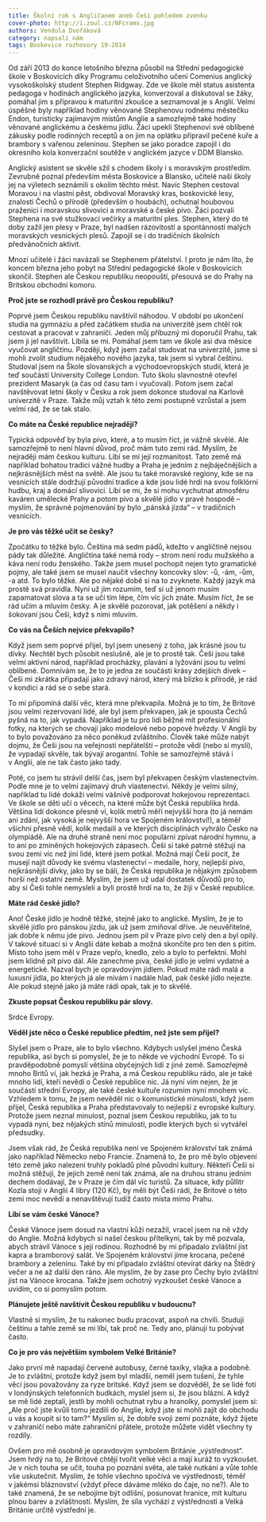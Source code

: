 ```yaml
---
title: Školní rok s Angličanem aneb Češi pohledem zvenku
cover-photo: http://i.zoul.cz/NFcrams.jpg
authors: Vendula Dvořáková
category: napsali nám
tags: Boskovice rozhovory 19-2014
---
```


Od září 2013 do konce letošního března působil na Střední pedagogické škole v Boskovicích díky Programu celoživotního učení Comenius anglický vysokoškolský student Stephen Ridgway. Zde ve škole měl status asistenta pedagoga v hodinách anglického jazyka, konverzoval a diskutoval se žáky, pomáhal jim s přípravou k maturitní zkoušce a seznamoval je s Anglií. Velmi úspěšné byly například hodiny věnované Stephenovu rodnému městečku Endon, turisticky zajímavým místům Anglie a samozřejmě také hodiny věnované anglickému a českému jídlu. Žáci upekli Stephenovi své oblíbené zákusky podle rodinných receptů a on jim na oplátku připravil pečené kuře a brambory s vařenou zeleninou. Stephen se jako poradce zapojil i do okresního kola konverzační soutěže v anglickém jazyce v DDM Blansko.

Anglický asistent se skvěle sžil s chodem školy i s moravským prostředím. Zevrubně poznal především města Boskovice a Blansko, učitelé naší školy jej na výletech seznámili s okolím těchto měst. Navíc Stephen cestoval Moravou i na vlastní pěst, obdivoval Moravský kras, boskovické lesy, znalosti Čechů o přírodě (především o houbách), ochutnal houbovou praženici i moravskou slivovici a moravské a české pivo. Žáci pozvali Stephena na své stužkovací večírky a maturitní ples. Stephen, který do té doby zažil jen plesy v Praze, byl nadšen rázovitostí a spontánností malých moravských vesnických plesů. Zapojil se i do tradičních školních předvánočních aktivit.

Mnozí učitelé i žáci navázali se Stephenem přátelství. I proto je nám líto, že koncem března jeho pobyt na Střední pedagogické škole v Boskovicích skončil. Stephen ale Českou republiku neopouští, přesouvá se do Prahy na Britskou obchodní komoru. 

**Proč jste se rozhodl právě pro Českou republiku?**

Poprvé jsem Českou republiku navštívil náhodou. V období po ukončení studia na gymnáziu a před začátkem studia na univerzitě jsem chtěl rok cestovat a pracovat v zahraničí. Jeden můj příbuzný mi doporučil Prahu, tak jsem ji jel navštívit. Líbila se mi. Pomáhal jsem tam ve škole asi dva měsíce vyučovat angličtinu. Později, když jsem začal studovat na univerzitě, jsme si mohli zvolit studium nějakého nového jazyka, tak jsem si vybral češtinu. Studoval jsem na Škole slovanských a východoevropských studií, která je teď součástí University College London. Tuto školu slavnostně otevřel prezident Masaryk (a čas od času tam i vyučoval). Potom jsem začal navštěvovat letní školy v Česku a rok jsem dokonce studoval na Karlově univerzitě v Praze. Takže můj vztah k této zemi postupně vzrůstal a jsem velmi rád, že se tak stalo.

**Co máte na České republice nejraději?**

Typická odpověď by byla pivo, které, a to musím říct, je vážně skvělé. Ale samozřejmě to není hlavní důvod, proč mám tuto zemi rád. Myslím, že nejraději mám českou kulturu. Líbí se mi její rozmanitost. Tato země má například bohatou tradici vážné hudby a Praha je jedním z nejbáječnějších a nejkrásnějších měst na světě. Ale jsou tu také moravské regiony, kde se na vesnicích stále dodržují původní tradice a kde jsou lidé hrdí na svou folklórní hudbu, kraj a domácí slivovici. Líbí se mi, že si mohu vychutnat atmosféru kaváren umělecké Prahy a potom pivo a skvělé jídlo v pravé hospodě – myslím, že správné pojmenování by bylo „pánská jízda“ – v tradičních vesnicích.

**Je pro vás těžké učit se česky?**

Zpočátku to těžké bylo. Čeština má sedm pádů, kdežto v angličtině nejsou pády tak důležité. Angličtina také nemá rody – strom není rodu mužského a káva není rodu ženského. Takže jsem musel pochopit nejen tyto gramatické pojmy, ale také jsem se musel naučit všechny koncovky slov: -ů, -ám, -ům, -a atd. To bylo těžké. Ale po nějaké době si na to zvyknete. Každý jazyk má prostě svá pravidla. Nyní už jim rozumím, teď si už jenom musím zapamatovat slova a ta se učí tím lépe, čím víc jich znáte. Musím říct, že se rád učím a mluvím česky. A je skvělé pozorovat, jak potěšení a někdy i šokovaní jsou Češi, když s nimi mluvím.

**Co vás na Češích nejvíce překvapilo?**

Když jsem sem poprvé přijel, byl jsem unesený z toho, jak krásné jsou tu dívky. Nechtěl bych působit neslušně, ale je to prostě tak. Češi jsou také velmi aktivní národ, například procházky, plavání a lyžování jsou tu velmi oblíbené. Domnívám se, že to je jedna ze součástí krásy zdejších dívek – Češi mi zkrátka připadají jako zdravý národ, který má blízko k přírodě, je rád v kondici a rád se o sebe stará.

To mi připomíná další věc, která mne překvapila. Možná je to tím, že Britové jsou velmi rezervovaní lidé, ale byl jsem překvapen, jak je spousta Čechů pyšná na to, jak vypadá. Například je tu pro lidi běžné mít profesionální fotky, na kterých se chovají jako modelové nebo popové hvězdy. V Anglii by to bylo považováno za něco poněkud zvláštního. Člověk také může nabýt dojmu, že Češi jsou na veřejnosti nepřátelští – protože vědí (nebo si myslí), že vypadají skvěle, tak bývají arogantní. Tohle se samozřejmě stává i v Anglii, ale ne tak často jako tady.

Poté, co jsem tu strávil delší čas, jsem byl překvapen českým vlastenectvím. Podle mne je to velmi zajímavý druh vlastenectví. Někdy je velmi silný, například tu lidé dokáží velmi vášnivě podporovat hokejovou reprezentaci. Ve škole se děti učí o věcech, na které může být Česká republika hrdá. Většina lidí dokonce přesně ví, kolik metrů měří nejvyšší hora (to já nemám ani zdání, jak vysoká je nejvyšší hora ve Spojeném království!), a téměř všichni přesně vědí, kolik medailí a ve kterých disciplínách vyhrálo Česko na olympiádě. Ale na druhé straně není moc populární zpívat národní hymnu, a to ani po zmíněných hokejových zápasech. Češi si také patrně stěžují na svou zemi víc než jiní lidé, které jsem potkal. Možná mají Češi pocit, že musejí najít důvody ke svému vlastenectví – medaile, hory, nejlepší pivo, nejkrásnější dívky, jako by se báli, že Česká republika je nějakým způsobem horší než ostatní země. Myslím, že jsem už udal dostatek důvodů pro to, aby si Češi tohle nemysleli a byli prostě hrdí na to, že žijí v České republice.

**Máte rád české jídlo?**

Ano! České jídlo je hodně těžké, stejně jako to anglické. Myslím, že je to skvělé jídlo pro pánskou jízdu, jak už jsem zmiňoval dříve. Je neuvěřitelné, jak dobře k němu jde pivo. Jednou jsem pil v Praze pivo celý den a byl opilý. V takové situaci si v Anglii dáte kebab a možná skončíte pro ten den s pitím. Místo toho jsem měl v Praze vepřo, knedlo, zelo a bylo to perfektní. Mohl jsem klidně pít pivo dál. Ale zanechme piva, české jídlo je velmi vydatné a energetické. Nazval bych je opravdovým jídlem. Pokud máte rádi malá a luxusní jídla, po kterých já ale mívám i nadále hlad, pak české jídlo nejezte. Ale pokud stejně jako já máte rádi opak, tak je to skvělé.

**Zkuste popsat Českou republiku pár slovy.**

Srdce Evropy.

**Věděl jste něco o České republice předtím, než jste sem přijel?**

Slyšel jsem o Praze, ale to bylo všechno. Kdybych uslyšel jméno Česká republika, asi bych si pomyslel, že je to někde ve východní Evropě. To si pravděpodobně pomyslí většina obyčejných lidí z jiné země. Samozřejmě mnoho Britů ví, jak hezká je Praha, a má Českou republiku rádo, ale je také mnoho lidí, kteří nevědí o České republice nic. Já nyní vím nejen, že je součástí střední Evropy, ale také české kultuře rozumím nyní mnohem víc. Vzhledem k tomu, že jsem nevěděl nic o komunistické minulosti, když jsem přijel, Česká republika a Praha představovaly to nejlepší z evropské kultury. Protože jsem neznal minulost, poznal jsem Českou republiku, jak to tu vypadá nyní, bez nějakých stínů minulosti, podle kterých bych si vytvářel předsudky.

Jsem však rád, že Česká republika není ve Spojeném království tak známá jako například Německo nebo Francie. Znamená to, že pro mě bylo objevení této země jako nalezení truhly pokladů plné původní kultury. Někteří Češi si možná stěžují, že jejich země není tak známá, ale na druhou stranu jedním dechem dodávají, že v Praze je čím dál víc turistů. Za situace, kdy půllitr Kozla stojí v Anglii 4 libry (120 Kč), by měli být Češi rádi, že Britové o této zemi moc nevědí a nenavštěvují tudíž často místa mimo Prahu.

**Líbí se vám české Vánoce?**

České Vánoce jsem dosud na vlastní kůži nezažil, vracel jsem na ně vždy do Anglie. Možná kdybych si našel českou přítelkyni, tak by mě pozvala, abych strávil Vánoce s její rodinou. Rozhodně by mi připadalo zvláštní jíst kapra a bramborový salát. Ve Spojeném království jíme krocana, pečené brambory a zeleninu. Také by mi připadalo zvláštní otevírat dárky na Štědrý večer a ne až další den ráno. Ale myslím, že by zase pro Čechy bylo zvláštní jíst na Vánoce krocana. Takže jsem ochotný vyzkoušet české Vánoce a uvidím, co si pomyslím potom.

**Plánujete ještě navštívit Českou republiku v budoucnu?**

Vlastně si myslím, že tu nakonec budu pracovat, aspoň na chvíli. Studuji češtinu a tahle země se mi líbí, tak proč ne. Tedy ano, plánuji tu pobývat často. 

**Co je pro vás největším symbolem Velké Británie?**

Jako první mě napadají červené autobusy, černé taxíky, vlajka a podobně. Je to zvláštní, protože když jsem byl mladší, neměl jsem tušení, že tyhle věci jsou považovány za ryze britské. Když jsem se dozvěděl, že se lidé fotí v londýnských telefonních budkách, myslel jsem si, že jsou blázni. A když se mě lidé zeptali, jestli by mohli ochutnat rybu a hranolky, pomyslel jsem si: „Ale proč jste kvůli tomu jezdili do Anglie, když jste si mohli zajít do obchodu u vás a koupit si to tam?“ Myslím si, že dobře svoji zemi poznáte, když žijete v zahraničí nebo máte zahraniční přátele, protože můžete vidět všechny ty rozdíly. 

Ovšem pro mě osobně je opravdovým symbolem Británie „výstřednost“. Jsem hrdý na to, že Britové chtějí tvořit velké věci a mají kuráž to vyzkoušet. Je v nich touha se učit, touha po poznání světa, ale také nutkání a vůle tohle vše uskutečnit. Myslím, že tohle všechno spočívá ve výstřednosti, téměř v jakémsi bláznovství (vždyť přece dáváme mléko do čaje, no ne?). Ale to také znamená, že se nebojíme být odlišní, posunovat hranice, mít kulturu plnou barev a zvláštností. Myslím, že síla vychází z výstřednosti a Velká Británie určitě výstřední je.